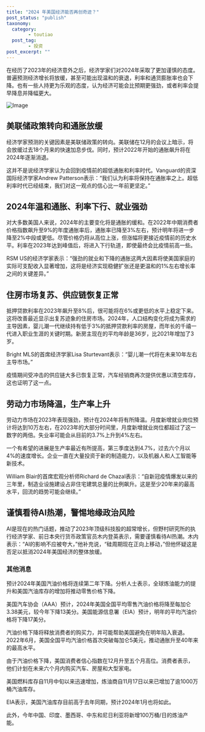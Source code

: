 ```yaml
---
title: "2024 年美国经济能否再创奇迹？"
post_status: "publish"
taxonomy:
  category:
        - toutiao
  post_tag:
        - 投资
post_excerpt: ""
---
```

在经历了2023年的经济意外之后，经济学家们对2024年采取了更加谨慎的态度。普遍预测经济增长将放缓，甚至可能出现温和的衰退，利率和通货膨胀率也会下降。也有一些人持更为乐观的态度，认为经济可能会比预期更强劲，或者利率会提早降息并降幅更大。

![Image](https://prod-files-secure.s3.us-west-2.amazonaws.com/39ed1227-6d7d-4570-be36-9ccd4a2c4241/2feac5da-a006-40c5-8b94-c23d8b54365f/20231222edjwc-a.jpg?X-Amz-Algorithm=AWS4-HMAC-SHA256&X-Amz-Content-Sha256=UNSIGNED-PAYLOAD&X-Amz-Credential=AKIAT73L2G45HZZMZUHI%2F20231229%2Fus-west-2%2Fs3%2Faws4_request&X-Amz-Date=20231229T141657Z&X-Amz-Expires=3600&X-Amz-Signature=2bef70ab1fbb0ed7108f21657626122a9a141eb9023badeef53c3db95f01aecb&X-Amz-SignedHeaders=host&x-id=GetObject)

## 美联储政策转向和通胀放缓

经济学家预测的关键因素是美联储政策的转向。美联储在12月的会议上暗示，将会放缓过去18个月来的快速加息步伐。同时，预计2022年开始的通胀飙升将在2024年逐渐消退。

这并不是说经济学家认为会回到疫情前的超低通胀和利率时代。Vanguard的资深国际经济学家Andrew Patterson表示：“我们认为利率将保持在通胀率之上。超低利率时代已经结束，我们对这一观点的信心比一年前更坚定。”

## 2024年温和通胀、利率下行、就业强劲

对大多数美国人来说，2024年的主要变化将是通胀的缓和。在2022年中期消费者价格指数飙升至9%的年度通胀率后，通胀率已降至3%左右，预计明年将进一步降至2%中段或更低。尽管价格仍将从高位上涨，但涨幅将更接近疫情前的历史水平。利率在2023年达到峰值后，将进入下行轨道，即使最终会比疫情前高一些。

RSM US的经济学家表示：“强劲的就业和下降的通胀这两大因素将使美国家庭的实际可支配收入显著增加，这将是经济实现稳健扩张还是更温和的1%左右增长率之间的关键差异。”

## 住房市场复苏、供应链恢复正常

抵押贷款利率在2023年飙升至8%后，很可能将在6%或更低的水平上稳定下来。这将改善最近显示出复苏迹象的住房市场。2024年，人口结构变化将成为需求的主导因素，婴儿潮一代继续持有低于3%的抵押贷款利率的房屋，而年长的千禧一代进入职业生涯的关键时期。新房主现在的平均年龄是36岁，比2021年增加了3岁。

Bright MLS的首席经济学家Lisa Sturtevant表示：“婴儿潮一代将在未来10年左右主导市场。”

疫情期间受冲击的供应链大多已恢复正常，汽车经销商再次提供优惠以清空库存，这也证明了这一点。

## 劳动力市场降温，生产率上升

劳动力市场在2023年表现强劲，预计在2024年将有所降温。月度新增就业岗位预计将达到10万左右，在2023年的大部分时间里，月度新增就业岗位都超过了这一数字的两倍。失业率可能会从目前的3.7%上升到4%左右。

一个有希望的进展是生产率最近有所提高，第三季度达到4.7%，过去六个月以4%的速度增长。企业一直在大量投资于新的制造能力，以及机器人和人工智能等新技术。

William Blair的首席宏观分析师Richard de Chazal表示：“自新冠疫情爆发以来的三年里，制造业设施建设占非住宅建筑总量的比例飙升。这是至少20年来的最高水平，回流的趋势可能会继续。”

## 谨慎看待AI热潮，警惕地缘政治风险

AI是现在的热门话题，推动了2023年顶级科技股的超常增长，但野村研究所的执行经济学家、前日本央行货币政策官员木内登英表示，需要谨慎看待AI热潮。木内表示：“AI的影响不应被夸大，”他补充说，“硅周期现在正向上移动，”但他怀疑这是否足以抵消2024年美国经济的整体放缓。

### 其他消息

预计2024年美国汽油价格将连续第二年下降。分析人士表示，全球炼油能力的提升和美国汽油库存的增加将推动零售价格下降。

美国汽车协会（AAA）预计，2024年美国全国平均零售汽油价格将降至每加仑3.38美元，较今年下降13美分。美国能源信息署（EIA）预计，明年的平均汽油价格将下降17美分。

汽油价格下降将释放消费者的购买力，并可能帮助美国避免在明年陷入衰退。2022年6月，美国全国平均汽油价格首次突破每加仑5美元，推动通胀升至40年来的最高水平。

由于汽油价格下降，美国消费者信心指数在12月升至五个月高位。消费者表示，他们计划在未来六个月内购买汽车、房屋和大型家电。

美国燃料库存自11月中旬以来迅速增加，炼油商自11月17日以来已增加了逾1000万桶汽油库存。

EIA表示，美国汽油库存目前高于去年同期，预计2024年1月也将如此。

此外，今年中国、印度、墨西哥、中东和尼日利亚将新增100万桶/日的炼油产能。